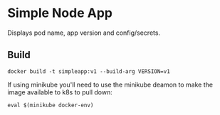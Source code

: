 # Simple Node App

Displays pod name, app version and config/secrets.

## Build

    docker build -t simpleapp:v1 --build-arg VERSION=v1

If using minikube you'll need to use the minikube deamon to make the image available to k8s to pull down:

    eval $(minikube docker-env)